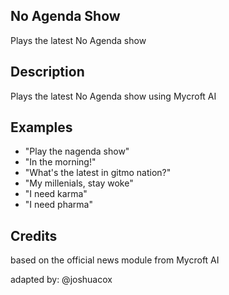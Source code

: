## No Agenda Show
Plays the latest No Agenda show

## Description
Plays the latest No Agenda show using Mycroft AI

## Examples
* "Play the nagenda show"
* "In the morning!"
* "What's the latest in gitmo nation?"
* "My millenials, stay woke"
* "I need karma"
* "I need pharma"

## Credits
based on the official news module from Mycroft AI

adapted by:
@joshuacox
